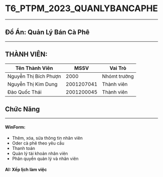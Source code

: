 # T6_PTPM_2023_QUANLYBANCAPHE
------
## Đồ Án: Quản Lý Bán Cà Phê
------
THÀNH VIÊN: 
------
| Tên Thành Viên | MSSV | Vai Trò |
| ------ | ------ |---|
| Nguyễn Thị Bích Phượn |2000|Nhómt trưởng|
| Nguyễn Thị Kim Dung|2001207041 |Thành viên|
| Đào Quốc Thái | 2001200045 |Thành viên|

## Chức Năng
----
#### WinForm: 
- Thêm, xóa, sửa thông tin nhân viên
- Oder cà phê theo yêu cầu 
- Thanh toán 
- Quản lý tài khoản nhân viên
- Phân quyền quản lý và nhân viên
#### AI: Xếp lịch làm việc
